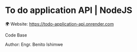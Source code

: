 # To do application API | NodeJS

🌍 Website: https://todo-application-api.onrender.com

Code Base

Author: Engr. Benito Ishimwe
